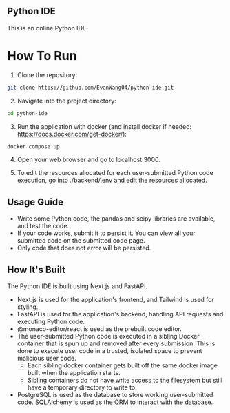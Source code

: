 ## Python IDE
This is an online Python IDE.

# How To Run
1. Clone the repository:
``` bash
git clone https://github.com/EvanWang04/python-ide.git
```

2. Navigate into the project directory:
``` bash
cd python-ide
```

3. Run the application with docker (and install docker if needed: https://docs.docker.com/get-docker/):
``` bash
docker compose up
```

4. Open your web browser and go to localhost:3000.

5. To edit the resources allocated for each user-submitted Python code execution, go into ./backend/.env and edit the resources allocated.

## Usage Guide

- Write some Python code, the pandas and scipy libraries are available, and test the code.
- If your code works, submit it to persist it. You can view all your submitted code on the submitted code page.
- Only code that does not error will be persisted.

## How It's Built
The Python IDE is built using Next.js and FastAPI.

- Next.js is used for the application's frontend, and Tailwind is used for styling.
- FastAPI is used for the application's backend, handling API requests and executing Python code.
- @monaco-editor/react is used as the prebuilt code editor.
- The user-submitted Python code is executed in a sibling Docker container that is spun up and removed after every submission. This is done to execute user code in a trusted, isolated space to prevent malicious user code.
    - Each sibling docker container gets built off the same docker image built when the application starts.
    - Sibling containers do not have write access to the filesystem but still have a temporary directory to write to.
- PostgreSQL is used as the database to store working user-submitted code. SQLAlchemy is used as the ORM to interact with the database.
